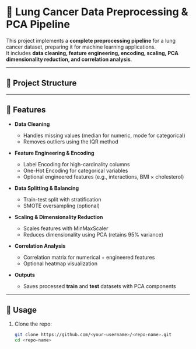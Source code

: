# 🧬 Lung Cancer Data Preprocessing & PCA Pipeline

This project implements a **complete preprocessing pipeline** for a lung cancer dataset, preparing it for machine learning applications.  
It includes **data cleaning, feature engineering, encoding, scaling, PCA dimensionality reduction, and correlation analysis**.

---

## 📂 Project Structure

---

## 🔑 Features
- **Data Cleaning**
  - Handles missing values (median for numeric, mode for categorical)
  - Removes outliers using the IQR method

- **Feature Engineering & Encoding**
  - Label Encoding for high-cardinality columns
  - One-Hot Encoding for categorical variables
  - Optional engineered features (e.g., interactions, BMI × cholesterol)

- **Data Splitting & Balancing**
  - Train-test split with stratification
  - SMOTE oversampling (optional)

- **Scaling & Dimensionality Reduction**
  - Scales features with MinMaxScaler
  - Reduces dimensionality using PCA (retains 95% variance)

- **Correlation Analysis**
  - Correlation matrix for numerical + engineered features
  - Optional heatmap visualization

- **Outputs**
  - Saves processed **train** and **test** datasets with PCA components

---

## 🚀 Usage
1. Clone the repo:
   ```bash
   git clone https://github.com/<your-username>/<repo-name>.git
   cd <repo-name>
